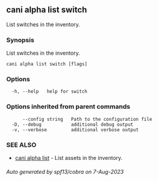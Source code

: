 ## cani alpha list switch

List switches in the inventory.

### Synopsis

List switches in the inventory.

```
cani alpha list switch [flags]
```

### Options

```
  -h, --help   help for switch
```

### Options inherited from parent commands

```
      --config string   Path to the configuration file
  -D, --debug           additional debug output
  -v, --verbose         additional verbose output
```

### SEE ALSO

* [cani alpha list](cani_alpha_list.md)	 - List assets in the inventory.

###### Auto generated by spf13/cobra on 7-Aug-2023
